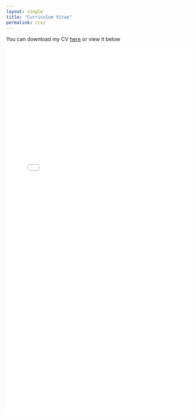 ```yaml
---
layout: single
title: "Curriculum Vitae"
permalink: /cv/
---
```


You can download my CV [here](assets/CV.pdf) or view it below

<embed src="/assets/CV.pdf" type="application/pdf" width="100%" height="1000px" />
